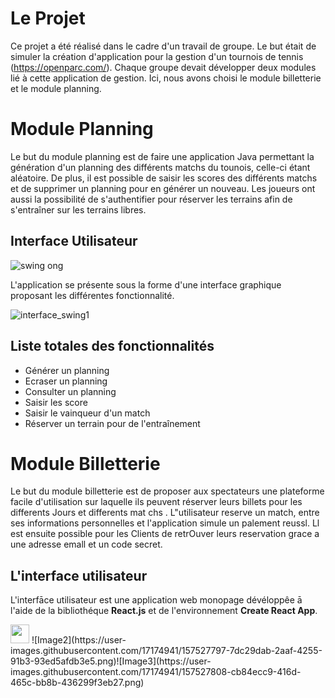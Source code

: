# Le Projet

Ce projet a été réalisé dans le cadre d'un travail de groupe. Le but était de simuler la création d'application pour la gestion d'un tournois de tennis (https://openparc.com/).
Chaque groupe devait développer deux modules lié à cette application de gestion. Ici, nous avons choisi le module billetterie et le module planning.

# Module Planning

Le but du module planning est de faire une application Java permettant la génération d'un planning des différents matchs du tounois, celle-ci étant aléatoire. De plus, il est possible de saisir les scores des différents matchs et de supprimer un planning pour en générer un nouveau. Les joueurs ont aussi la possibilité de s'authentifier pour réserver les terrains afin de s'entraîner sur les terrains libres.


## Interface Utilisateur

![swing ong](https://user-images.githubusercontent.com/17174941/157524488-220ea6f7-e7ae-4d31-b134-6f535aa9e5f5.png)

L'application se présente sous la forme d'une interface graphique proposant les différentes fonctionnalité.

![interface_swing1](https://user-images.githubusercontent.com/17174941/157525049-8d5484ad-985b-4ad3-a315-3875236f1f2e.png)

## Liste totales des fonctionnalités

* Générer un planning
* Ecraser un planning
* Consulter un planning
* Saisir les score
* Saisir le vainqueur d'un match
* Réserver un terrain pour de l'entraînement

# Module Billetterie

Le but du module billetterie est de proposer aux spectateurs une plateforme facile d'utilisation sur laquelle ils peuvent réserver leurs billets pour les differents
Jours et differents mat chs . L"utilisateur reserve un match, entre ses informations personnelles et l'application simule un palement reussl. Ll est ensuite possible
pour les Clients de retrOuver leurs reservation grace a une adresse emall et un code secret.

## L'interface utilisateur

L'interfāce utilisateur est une application web monopage dévéloppêe ā l'aide de la bibliothéque **React.js** et de l'environnement **Create React App**.

<img src="https://user-images.githubusercontent.com/17174941/157527435-b0c80fe1-2040-49bf-8a48-8aa41b4a1924.png" width="30px" heigh="30px">
![Image2](https://user-images.githubusercontent.com/17174941/157527797-7dc29dab-2aaf-4255-91b3-93ed5afdb3e5.png)![Image3](https://user-images.githubusercontent.com/17174941/157527808-cb84ecc9-416d-465c-bb8b-436299f3eb27.png)



## 
